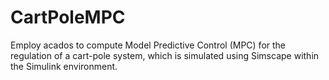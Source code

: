 # CartPoleMPC
Employ acados to compute Model Predictive Control (MPC) for the regulation of a cart-pole system, which is simulated using Simscape within the Simulink environment. 
